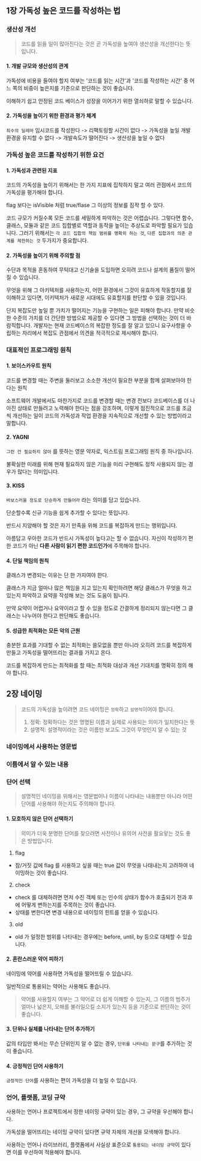 ## 1장 가독성 높은 코드를 작성하는 법

### 생산성 개선

> 코드를 읽을 일이 많아진다는 것은 곧 가독성을 높여야 생산성을 개선한다는 뜻입니다.

#### 1. 개발 규모와 생산성의 관계

가독성에 비용을 들여야 할지 여부는 '코드를 읽는 시간'과 '코드를 작성하는 시간' 중 어느 쪽의 비중이 높은지를 기준으로 판단하는 것이 좋습니다.

이해하기 쉽고 안정된 코드 베이스가 성장을 이어가기 위한 열쇠하로 말할 수 있습니다.

#### 2. 가독성을 높이기 위한 환경과 평가 체계

`죄수의 딜레마` 임시코드를 작성한다 -> 리팩토링할 시간이 없다 -> 가독성을 높일 개발 환경을 유지할 수 없다 -> 개발속도가 떨어진다 -> 생산성을 높일 수 없다

### 가독성 높은 코드를 작성하기 위한 요건

#### 1. 가독성과 관련된 지표

코드의 가독성을 높이기 위해서는 한 가지 지표에 집착하지 말고 여러 관점에서 코드의 가독성을 평가해야 합니다.

flag 보다는 isVisible 처럼 true/flase 그 이상의 정보를 짐작 할 수 있다.

코드 규모가 커질수록 모든 코드를 세밀하게 파악하는 것은 어렵습니다. 그렇다면 함수, 클래스, 모듈과 같은 코드 집합별로 역할과 동작을 높이는 추상도로 파악할 필요가 있습니다. 
그러기 위해서는 `각 코드 집합의 책임 범위를 명확히 하는 것`, `다른 집합과의 의존 관계를 제한하는 것` 두가지가 중요합니다.

#### 2. 가독성을 높이기 위해 주의할 점

수단과 목적을 혼동하여 무턱대고 신기술을 도입하면 오히려 코드나 설계의 품질이 떨어질 수 있습니다.

무엇을 위해 그 아키텍처를 사용하는지, 어떤 환경에서 그것이 유효하게 작동할지를 잘 이해하고 있다면, 이키텍처가 새로운 시대에도 유효할지를 판단할 수 있을 것입니다.

단지 복잡도만 높일 뿐 가치가 떨어지는 기능을 구현하는 일은 피해야 합니다. 만약 비슷한 수준의 가치를 더 간단한 방법으로 제공할 수 있다면 그 방법을 선택하는 것이 더 바람직합니다.
개발자는 현재 코드베이스의 복잡한 정도를 잘 알고 있으니 요구사항을 수립하는 자리에서 복잡도 관점에서 의견을 적극적으로 제시해야 합니다.


### 대표적인 프로그래밍 원칙

#### 1. 보이스카우트 원칙

코드를 변경할 때는 주변을 둘러보고 소소한 개선이 필요한 부분을 함께 살펴보아야 한다는 원칙

소프트웨어 개발에서도 마찬가지로 코드를 변경할 때는 변경 전보다 코드베이스를 더 나아진 상태로 만들려고 노력해야 한다는 점을 강조하며, 이렇게 점진적으로 코드를 조금씩 개선하는 일이 코드의 가독성과 작업 환경을 지속적으로 개선할 수 있는 방법이라고 말합니다.

#### 2. YAGNI

`그런 건 필요하지 않아` 를 뜻하는 영문 약자로, 익스트림 프로그래밍 원칙 중 하나입니다.

불확실한 미래를 위해 현재 필요하지 않은 기능을 미리 구현해도 정작 사용되지 않는 경우가 많다는 의미입니다.

#### 3. KISS

`바보스러울 정도로 단순하게 만들어라` 라는 의미를 담고 있습니다.

단순할수록 신규 기능을 쉽게 추가할 수 있다는 뜻입니다.

반드시 지양해야 할 것은 자기 만족을 위해 코드를 복잡하게 만드는 행위입니다.

아름답고 우아한 코드가 반드시 가독성이 높다고는 할 수 없습니다. 자신이 작성하기 편한 코드가 아닌 **다른 사람이 읽기 편한 코드인가**에 주목해야 합니다.

#### 4. 단일 책임의 원칙

클래스가 변경되는 이유는 단 한 가지여야 한다.

클래스가 지금 얼마나 많은 책임을 지고 있는지 확인하려면 해당 클래스가 무엇을 하고 있는지 파악하고 요약을 작성해 보는 것도 도움이 됩니다.

만약 요약이 어렵거나 요약이라고 할 수 있을 정도로 간결하게 정리되지 않는다면 그 클래스는 나누어야 한다고 판단해도 좋습니다.

#### 5. 성급한 최적화는 모든 악의 근원

충분한 효과를 기대할 수 없는 최적화는 쓸모없을 뿐만 아니라 오히려 코드를 복잡하게 만들고 가독성을 떨어뜨리는 결과를 가지고 온다.

코드를 복잡하게 만드는 최적화를 할 때는 최적화 대상과 개선 기대치를 명확히 정의 해야 합니다.



## 2장 네이밍

> 코드의 가독성을 높이려면 코드 네이밍은 `정확`하고 `설명적`이어야 합니다.
>   
> 1. 정확: 정확하다는 것은 명명된 이름과 실제로 사용되는 의미가 일치한다는 뜻
> 2. 설명적: 설명적이라는 것은 이름만 보고도 그것이 무엇인지 알 수 있는 것

### 네이밍에서 사용하는 영문법



### 이름에서 알 수 있는 내용



### 단어 선택

> 설명적인 네이밍을 위해서는 영문법이나 이름이 나타내는 내용뿐만 아니라 어떤 단어를 사용해야 하는지도 주의해야 합니다.

#### 1. 모호하지 않은 단어 선택하기

> 의미가 더욱 분명한 단어를 찾으려면 사전이나 유의어 사전을 활요앟는 것도 좋은 방법입니다.

1. flag
 - 참/거짓 값에 flag 를 사용하고 싶을 때는 true 값이 무엇을 나태내는지 고려하여 네이밍하는 것이 좋습니다.
2. check
 -  check 를 대체하려면 먼저 수진 객체 또는 인수의 상태가 함수가 호출되기 전과 후에 어떻게 변하는지를 주목하는 것이 좋습니다.
 -  상태를 변한다면 변경 내용으로 네이밍의 힌트를 얻을 수 있습니다.
3. old
 - old 가 일정한 범위를 나타내는 경우에는 before, until, by 등으로 대체할 수 있습니다.

#### 2. 혼란스러운 약어 피하기

네이밍에 약어를 사용하면 가독성을 떨어뜨릴 수 있습니다.

일반적으로 통용되는 약어는 사용해도 좋습니다.

> 약어를 사용할지 여부는 그 약어로 더 쉽게 이해할 수 있는지, 그 이름의 범주가 얼마나 넓은지, 오해를 불러일으킬 소지가 있는지 등을 기준으로 판단하는 것이 좋습니다.

#### 3. 단위나 실체를 나타내는 단어 추가하기

값의 타입만 봐서는 무슨 단위인지 알 수 없는 경우, `단위를 나타내는 문구`를 추가하는 것이 좋습니다.

#### 4. 긍정적인 단어 사용하기

`긍정적인 단어`를 사용하는 편이 가독성을 더 높일 수 있습니다.

### 언어, 플랫폼, 코딩 규약

사용하는 언어나 프로젝트에서 정한 네이밍 규약이 있는 경우, 그 규약을 우선해야 합니다.

가독성을 떨어뜨리는 네이밍 규약이 있다면 규약 자체의 개선을 모색해야 합니다.

사용하는 언어나 라이브러리, 플랫폼에서 사실상 표준으로 `통용되는 네이밍 규약`이 있다면 이를 우선하여 적용해야 합니다.
